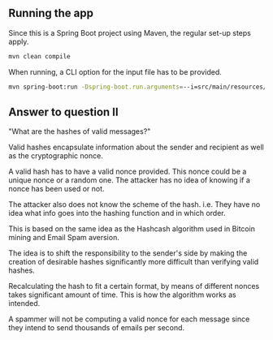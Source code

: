 
## Running the app
Since this is a Spring Boot project using Maven,
the regular set-up steps apply.

```bash
mvn clean compile
```

When running, a CLI option for the input file has to
be provided.

```bash
mvn spring-boot:run -Dspring-boot.run.arguments=--i=src/main/resources/input.txt
```


## Answer to question II
"What are the hashes of valid messages?"

Valid hashes encapsulate information about the sender
and recipient as well as the cryptographic nonce.

A valid hash has to have a valid nonce provided.
This nonce could be a unique nonce or a random one.
The attacker has no idea of knowing if a nonce has been used
or not.

The attacker also does not know the scheme of the hash.
i.e. They have no idea what info goes into the hashing
function and in which order.

This is based on the same idea as the Hashcash algorithm
used in Bitcoin mining and Email Spam aversion.

The idea is to shift the responsibility to the sender's
side by making the creation of desirable hashes
significantly more difficult than verifying valid hashes.

Recalculating the hash to fit a certain  format,
by means of different nonces
takes significant amount of time. This is how the
algorithm works as intended.

A spammer will not be computing a valid nonce for each message
since they intend to send thousands of emails per second.
